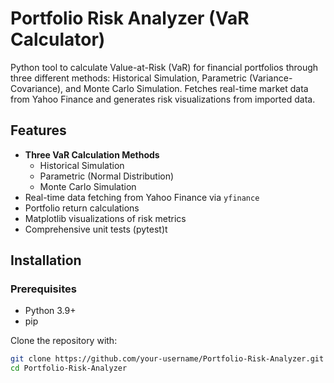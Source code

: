 # Portfolio Risk Analyzer (VaR Calculator)

Python tool to calculate Value-at-Risk (VaR) for financial portfolios through three different methods: Historical Simulation, Parametric (Variance-Covariance), and Monte Carlo Simulation. Fetches real-time market data from Yahoo Finance and generates risk visualizations from imported data.

## Features

- **Three VaR Calculation Methods**
  - Historical Simulation
  - Parametric (Normal Distribution)
  - Monte Carlo Simulation
- Real-time data fetching from Yahoo Finance via `yfinance`
- Portfolio return calculations
- Matplotlib visualizations of risk metrics
- Comprehensive unit tests (pytest)t

## Installation

### Prerequisites
- Python 3.9+
- pip

Clone the repository with:
```bash
git clone https://github.com/your-username/Portfolio-Risk-Analyzer.git
cd Portfolio-Risk-Analyzer
